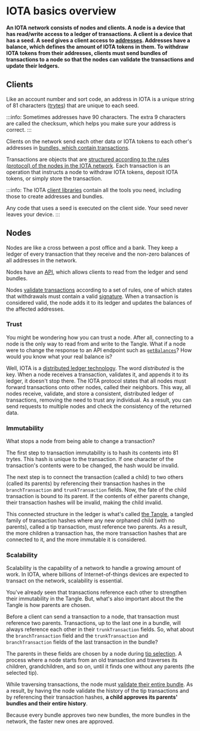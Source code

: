 # IOTA basics overview

**An IOTA network consists of nodes and clients. A node is a device that has read/write access to a ledger of transactions. A client is a device that has a seed. A seed gives a client access to [addresses](../concepts/addresses-and-signatures.md). Addresses have a balance, which defines the amount of IOTA tokens in them. To withdraw IOTA tokens from their addresses, clients must send bundles of transactions to a node so that the nodes can validate the transactions and update their ledgers.**

## Clients

Like an account number and sort code, an address in IOTA is a unique string of 81 characters ([trytes](../concepts/trinary.md)) that are unique to each seed.

:::info:
Sometimes addresses have 90 characters. The extra 9 characters are called the checksum, which helps you make sure your address is correct.
:::

Clients on the network send each other data or IOTA tokens to each other's addresses in [bundles, which contain transactions](../concepts/bundles-and-transactions.md).

Transactions are objects that are [structured according to the rules (protocol) of the nodes in the IOTA network](../references/structure-of-a-transaction.md). Each transaction is an operation that instructs a node to withdraw IOTA tokens, deposit IOTA tokens, or simply store the transaction.

:::info:
The IOTA [client libraries](root://client-libraries/0.1/introduction/overview.md) contain all the tools you need, including those to create addresses and bundles.

Any code that uses a seed is executed on the client side. Your seed never leaves your device.
:::

## Nodes

Nodes are like a cross between a post office and a bank. They keep a ledger of every transaction that they receive and the non-zero balances of all addresses in the network.

Nodes have an [API](root://node-software/iri/0.1/references/api-reference.md), which allows clients to read from the ledger and send bundles.

Nodes [validate transactions](root://node-software/iri/0.1/concepts/transaction-validation.md) according to a set of rules, one of which states that withdrawals must contain a valid [signature](../concepts/addresses-and-signatures.md). When a transaction is considered valid, the node adds it to its ledger and updates the balances of the affected addresses.

### Trust

You might be wondering how you can trust a node. After all, connecting to a node is the only way to read from and write to the Tangle. What if a node were to change the response to an API endpoint such as [`getBalances`](root://node-software/iri/0.1/references/api-reference.md#getBalances)? How would you know what your real balance is?

Well, IOTA is a [distributed ledger technology](root://getting-started/0.1/introduction/what-is-dlt.md). The word _distributed_ is the key. When a node receives a transaction, validates it, and appends it to its ledger, it doesn't stop there. The IOTA protocol states that all nodes must forward transactions onto other nodes, called their neighbors. This way, all nodes receive, validate, and store a consistent, distributed ledger of transactions, removing the need to trust any individual. As a result, you can send requests to multiple nodes and check the consistency of the returned data.

### Immutability

What stops a node from being able to change a transaction?

The first step to transaction immutability is to hash its contents into 81 trytes. This hash is unique to the transaction. If one character of the transaction's contents were to be changed, the hash would be invalid.

The next step is to connect the transaction (called a child) to two others (called its parents) by referencing their transaction hashes in the `branchTransaction` and `trunkTransaction` fields. Now, the fate of the child transaction is bound to its parent. If the contents of either parents change, their transaction hashes will be invalid, making the child invalid.

This connected structure in the ledger is what's called [the Tangle](root://the-tangle/0.1/introduction/overview.md), a tangled family of transaction hashes where any new orphaned child (with no parents), called a tip transaction, must reference two parents. As a result, the more children a transaction has, the more transaction hashes that are connected to it, and the more immutable it is considered.

### Scalability

Scalability is the capability of a network to handle a growing amount of work. In IOTA, where billions of Internet-of-things devices are expected to transact on the network, scalability is essential.

You've already seen that transactions reference each other to strengthen their immutability in the Tangle. But, what's also important about the the Tangle is how parents are chosen.

Before a client can send a transaction to a node, that transaction must reference two parents. Transactions, up to the last one in a bundle, will always reference each other in their `trunkTransaction` fields. So, what about the `branchTransaction` field and the `trunkTransaction` and `branchTransaction` fields of the last transaction in the bundle?

The parents in these fields are chosen by a node during [tip selection](root://the-tangle/0.1/concepts/tip-selection.md). A process where a node starts from an old transaction and traverses its children, grandchildren, and so on, until it finds one without any parents (the selected tip).

While traversing transactions, the node must [validate their entire bundle](root://node-software/iri/0.1/concepts/transaction-validation.md#bundle-validator). As a result, by having the node validate the history of the tip transactions and by referencing their transaction hashes, **a child approves its parents' bundles and their entire history**.

Because every bundle approves two new bundles, the more bundles in the network, the faster new ones are approved.

